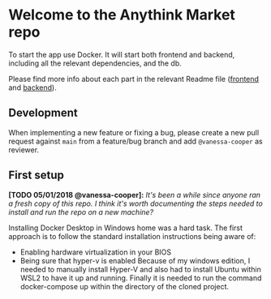 # Welcome to the Anythink Market repo

To start the app use Docker. It will start both frontend and backend, including all the relevant dependencies, and the db.

Please find more info about each part in the relevant Readme file ([frontend](frontend/readme.md) and [backend](backend/README.md)).

## Development

When implementing a new feature or fixing a bug, please create a new pull request against `main` from a feature/bug branch and add `@vanessa-cooper` as reviewer.

## First setup

**[TODO 05/01/2018 @vanessa-cooper]:** _It's been a while since anyone ran a fresh copy of this repo. I think it's worth documenting the steps needed to install and run the repo on a new machine?_


Installing Docker Desktop in Windows home was a hard task. The first approach is to follow the standard installation instructions being aware of:
- Enabling hardware virtualization in your BIOS
- Being sure that hyper-v is enabled 
Because of my windows edition, I needed to manually install Hyper-V and also had to install Ubuntu within WSL2 to have it up and running.
Finally it is needed to run the command docker-compose up within the directory of the cloned project.